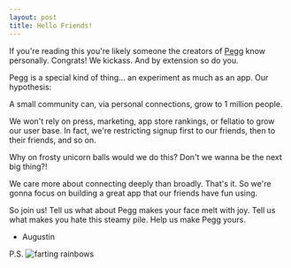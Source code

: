 ```yaml
---
layout: post
title: Hello Friends!
---
```


If you're reading this you're likely someone the creators of [Pegg](http://pegg.us) know personally. Congrats! We kickass. And by extension so do you.

Pegg is a special kind of thing... an experiment as much as an app. Our hypothesis:

<div class="message">
  A small community can, via personal connections, grow to 1 million people.
</div>

We won't rely on press, marketing, app store rankings, or fellatio to grow our user base. In fact, we're restricting signup first to our friends, then to their friends, and so on. 

Why on frosty unicorn balls would we do this? Don't we wanna be the next big thing?!

We care more about connecting deeply than broadly. That's it. So we're gonna focus on building a great app that our friends have fun using. 

So join us! Tell us what about Pegg makes your face melt with joy. Tell us what makes you hate this steamy pile. Help us make Pegg yours.

- Augustin

P.S.
![farting rainbows](http://media3.giphy.com/media/8XjrxDGGHvc1q/giphy.gif "Small example image")
